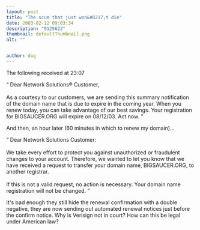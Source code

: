```yaml
---
layout: post
title: "The scum that just won&#8217;t die"
date: 2003-02-12 09:03:34
description: "9125622"
thumbnail: defaultThumbnail.png
alt: ""


author: dug
---
```


<p>The following received at 23:07</p>

<p><q> Dear Network Solutions&reg; Customer, <br /> <br /> As a courtesy to our customers, we are sending this summary notification of the domain name that is due to expire in the coming year. When you renew today, you can take advantage of our best savings. Your registration for <span class="caps">BIGSAUCER.ORG </span>will expire on 08/12/03. Act now. </q></p>

<p>And then, an hour later (60 minutes in which to renew my domain)...</p>

<p><q> Dear Network Solutions Customer: <br /> <br /> We take every effort to protect you against unauthorized or fraudulent changes to your account. Therefore, we wanted to let you know that we have received a request to transfer your domain name, <span class="caps">BIGSAUCER.ORG, </span>to another registrar. <br /> <br /> If this is not a valid request, no action is necessary. Your domain name registration will not be changed. </q></p>

<p>It's bad enough they still hide the renewal confirmation with a double negative, they are now sending out automated renewal notices just before the confirm notice. Why is Verisign not in court? How can this be legal under American law?</p>
